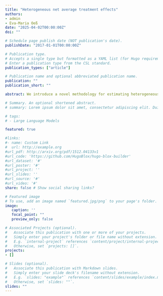```yaml
---
title: "Heterogeneous net average treatment effects"
authors:
- admin
- Eva-Maria Oeß
date: "2025-04-02T00:00:00Z"
doi: ""

# Schedule page publish date (NOT publication's date).
publishDate: "2017-01-01T00:00:00Z"

# Publication type.
# Accepts a single type but formatted as a YAML list (for Hugo requirements).
# Enter a publication type from the CSL standard.
publication_types: ["article"]

# Publication name and optional abbreviated publication name.
publication: ""
publication_short: ""

abstract: We introduce a novel methodology for estimating heterogeneous net treatment effects under unit-varying outcome and cost effects. Our approach is designed for optimal assignment of a binary treatment that induces a cost-benefit trade-off: First, it enables identification of the the target population for which the treatment effect is larger than or equal to the cost effect. Second, it allows for direct prioritization of the treatment assignment via the effect size. Using a generalized random forest, we minimize a joint loss function based on the local difference between the two effects. We show that our approach targets a different splitting criterion that achieves a lower mean squared error compared to separate effect estimation and subsequent differencing, if the treatment and cost effects are correlated. In a simulation study, we confirm these findings for finite samples. Additionally, we discuss an empirical application. We use data from a large nonprofit organization to analyze the net effect of a fundraising campaign to increase pledge payments while avoiding donor attrition. 

# Summary. An optional shortened abstract.
# summary: Lorem ipsum dolor sit amet, consectetur adipiscing elit. Duis posuere tellus ac convallis placerat. Proin tincidunt magna sed ex sollicitudin condimentum.

# tags:
# - Large Language Models

featured: true

#links:
#- name: Custom Link
#  url: http://example.org
#url_pdf: http://arxiv.org/pdf/1512.04133v1
#url_code: 'https://github.com/HugoBlox/hugo-blox-builder'
#url_dataset: '#'
#url_poster: '#'
#url_project: ''
#url_slides: ''
#url_source: '#'
#url_video: '#'
share: false # Show social sharing links?

# Featured image
# To use, add an image named `featured.jpg/png` to your page's folder. 
image:
   caption: ''
   focal_point: ""
   preview_only: false

# Associated Projects (optional).
#   Associate this publication with one or more of your projects.
#   Simply enter your project's folder or file name without extension.
#   E.g. `internal-project` references `content/project/internal-project/index.md`.
#   Otherwise, set `projects: []`.
projects:
- []

# Slides (optional).
#   Associate this publication with Markdown slides.
#   Simply enter your slide deck's filename without extension.
#   E.g. `slides: "example"` references `content/slides/example/index.md`.
#   Otherwise, set `slides: ""`.
slides: ""
---
```





